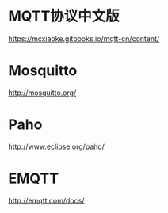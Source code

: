 # MQTT协议中文版

https://mcxiaoke.gitbooks.io/mqtt-cn/content/

# Mosquitto

http://mosquitto.org/

# Paho

http://www.eclipse.org/paho/

# EMQTT

http://emqtt.com/docs/
